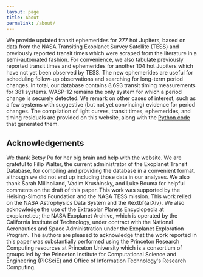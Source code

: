 ```yaml
---
layout: page
title: About
permalink: /about/
---
```


We provide updated transit ephemerides for 277 hot Jupiters, based on data from 
the NASA Transiting Exoplanet Survey Satellite (TESS) and  previously reported
transit times which were scraped from the literature in a semi-automated fashion.
For convenience, we also tabulate previously reported transit
times and ephemerides for another 104 hot Jupiters which have not yet been
observed by TESS.
The new ephemerides are useful for
scheduling follow-up observations and
searching for long-term period changes. In total, our database contains 8,693 transit timing measurements for 381 systems.
WASP-12 remains the only system for which a period change
is securely detected.
We remark on other cases of interest, such as a few systems with suggestive (but not
yet convincing) evidence for period changes.
The compilation of light curves, transit times, ephemerides, and timing residuals
are provided on this website, along with the [Python code](https://github.com/transit-timing/transit-timing) that generated them.


## Acknowledgements
We thank Betsy Pu for her big brain and help with the website. 
We are grateful to Filip Walter, the current administrator of the Exoplanet Transit Database, for compiling and providing the database in a convenient format, although we did not end up including those
data in our analyses. We also thank
Sarah Millholland, Vadim Krushinsky, and Luke Bouma for helpful comments on the draft of this paper.
This work was supported by the Heising-Simons Foundation
and the NASA TESS mission.
This work relied on 
the NASA Astrophysics Data System and
the \textbf{arXiv}.
We also acknowledge the use of
the Extrasolar Planets Encyclopedia at exoplanet.eu; the NASA Exoplanet Archive, which is operated by the California Institute of Technology, under contract with the National Aeronautics and Space Administration under the Exoplanet Exploration Program. The authors are pleased to acknowledge that the work reported in this paper was substantially performed using the Princeton Research Computing resources at Princeton University which is a consortium of groups led by the Princeton Institute for Computational Science and Engineering (PICSciE) and Office of Information Technology's Research Computing.
